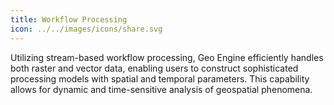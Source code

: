 ```yaml
---
title: Workflow Processing
icon: ../../images/icons/share.svg
---
```


Utilizing stream-based workflow processing, Geo Engine efficiently handles both raster and vector data, enabling users to construct sophisticated processing models with spatial and temporal parameters. This capability allows for dynamic and time-sensitive analysis of geospatial phenomena.

<br>
<br>
